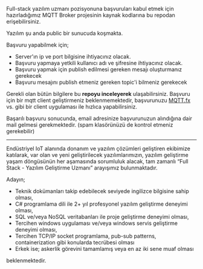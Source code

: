 Full-stack yazılım uzmanı pozisyonuna başvuruları kabul etmek için hazırladığımız MQTT Broker projesinin kaynak kodlarına bu repodan erişebilirsiniz. 

Yazılım şu anda public bir sunucuda koşmakta.

Başvuru yapabilmek için;

+ Server'ın ip ve port bilgisine ihtiyacınız olacak.
+ Başvuru yapmaya yetkili kullanıcı adı ve şifresine ihtiyacınız olacak.
+ Başvuru yapmak için publish edilmesi gereken mesajı oluşturmanız gerekecek
+ Başvuru mesajını publish etmeniz gereken topic'i bilmeniz gerekecek

Gerekli olan bütün bilgilere bu **repoyu inceleyerek** ulaşabilirsiniz.
Başvuru için bir mqtt client geliştirmeniz beklenmemektedir, başvurunuzu [MQTT.fx](https://mqttfx.jensd.de/) vs. gibi bir client uygulaması ile hızlıca yapabilirsiniz.

Başarılı başvuru sonucunda, email adresinize başvurunuzun alındığına dair mail gelmesi gerekmektedir. (spam klasörünüzü de kontrol etmeniz gerekebilir)

---

Endüstriyel IoT alanında donanım ve yazılım çözümleri geliştiren ekibimize katılarak, var olan ve yeni geliştirilecek yazılımlarımızın, yazılım geliştirme yaşam döngüsünün her aşamasında sorumluluk alacak, tam zamanlı “Full Stack - Yazılım Geliştirme Uzmanı” arayışımız bulunmaktadır.

Adayın;

+ Teknik dokümanları takip edebilecek seviyede ingilizce bilgisine sahip olması,
+ C# programlama dili ile 2+ yıl profesyonel yazılım geliştirme deneyimi olması,
+ SQL ve/veya NoSQL veritabanları ile proje geliştirme deneyimi olması,
+ Tercihen windows uygulaması ve/veya windows servis geliştirme deneyimi olması,
+ Tercihen TCP/IP socket programlama, pub-sub patterns, containerization gibi konularda tecrübesi olması
+ Erkek ise; askerlik görevini tamamlamış veya en az iki sene muaf olması

beklenmektedir.
